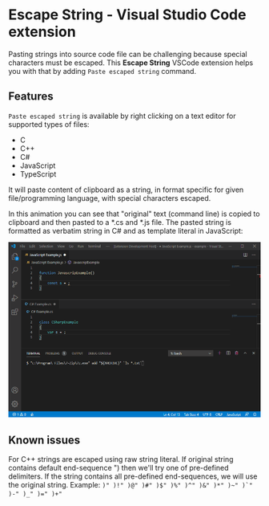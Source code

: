 # Escape String - Visual Studio Code extension

Pasting strings into source code file can be challenging because special characters must be escaped. 
This **Escape String** VSCode extension helps you with that by adding `Paste escaped string` command.

## Features

`Paste escaped string` is available by right clicking on a text editor for supported types of files:
* C
* C++
* C#
* JavaScript
* TypeScript

It will paste content of clipboard as a string, in format specific for given file/programming language, with special characters escaped.

In this animation you can see that "original" text (command line) is copied to clipboard and then pasted to a *.cs and *.js file. The pasted string is formatted as verbatim string in C# and as template literal in JavaScript:

![Paste escaped string example](images/PasteEscapedStringDemo.gif)


## Known issues

For C++ strings are escaped using raw string literal. If original string contains default end-sequence ") then we'll try one of pre-defined delimiters. If the string contains all pre-defined end-sequences, we will use the original string. Example: ``)" )!" )@" )#" )$" )%" )^" )&" )*" )~" )`" )-" )_" )=" )+"``

